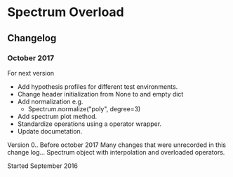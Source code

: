 # Spectrum Overload 
## Changelog


### October 2017 
For next version
- Add hypothesis profiles for different test environments.
- Change header initialization from None to and empty dict
- Add normalization e.g.
	-  Spectrum.normalize("poly", degree=3)
- Add spectrum plot method.
- Standardize operations using a operator wrapper.
- Update documetation.


Version 0..
Before october 2017
Many changes that were unrecorded in this change log...
Spectrum object with interpolation and overloaded operators.


Started September 2016
